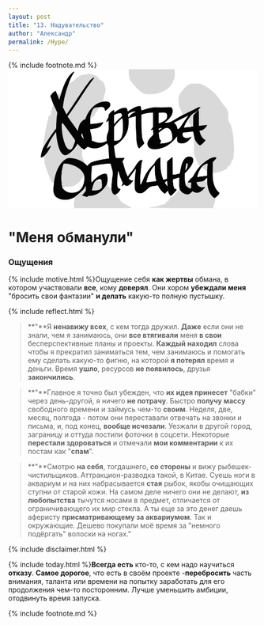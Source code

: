 ```yaml
---
layout: post
title: "13. Надувательство"
author: "Александр"
permalink: /Hype/
---
```

{% include footnote.md %}
<a href="/cards/">!["Жертва обмана"](/_img/13.svg)</a>
# "Меня обманули"

### Ощущения
{% include motive.html %}Ощущение себя **как жертвы** обмана, в котором участвовали **все**, кому **доверял**. Они хором **убеждали меня** "бросить свои фантазии" **и делать** какую-то полную пустышку.

{% include reflect.html %}
>**"**Я **ненавижу всех**, с кем тогда дружил. **Даже** если они не знали, чем я занимаюсь, они **все втягивали** меня **в свои** бесперспективные планы и проекты. **Каждый находил** слова чтобы я прекратил заниматься тем, чем занимаюсь и помогать ему сделать какую-то фигню, на которой **я потерял** время и деньги. Время **ушло**, ресурсов **не появилось**, друзья **закончились**. 

>**"**Главное я точно был убежден, что **их идея принесет** "бабки" через день-другой, я ничего **не потрачу**. Быстро **получу массу** свободного времени и займусь чем-то **своим**. Неделя, две, месяц, полгода - потом они переставали отвечать на звонки и письма, и, под конец, **вообще исчезали**. Уезжали в другой город, заграницу и оттуда постили фоточки в соцсети. Некоторые **перестали здороваться** и отмечали **мои комментарии** к их постам как "**спам**". 

>**"**Смотрю **на себя**, тогдашнего, **со стороны** и вижу рыбешек-чистильщиков. Аттракцион-разводка такой, в Китае. Суешь ноги в аквариум и на них набрасывается **стая** рыбок, якобы очищающих ступни от старой кожи. На самом деле ничего они не делают, **из любопытства** тычутся носами в предмет, отличается от ограничивающего их мир стекла. А ты еще за это денег даешь аферисту **присматривающему за аквариумом**. Так и окружающие. Дешево покупали моё время за "немного подёргать" волоски на ногах."

{% include disclaimer.html %}

{% include today.html %}**Всегда есть** кто-то, с кем надо научиться **отказу**. **Самое дорогое**, что есть в своём проекте -**перебросить** часть внимания, таланта или времени на попытку заработать для его продолжения чем-то посторонним. Лучше уменьшить амбиции, отодвинуть время запуска. 

{% include footnote.md %} 
